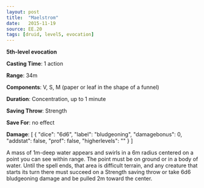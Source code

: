 ```yaml
---
layout: post
title:  "Maelstrom"
date:   2015-11-19
source: EE.20
tags: [druid, level5, evocation]
---
```


**5th-level evocation**

**Casting Time**: 1 action

**Range**: 34m

**Components**: V, S, M (paper or leaf in the shape of a funnel)

**Duration**: Concentration, up to 1 minute

**Saving Throw**: Strength

**Save For**: no effect

**Damage**: [ { "dice": "6d6", "label": "bludgeoning", "damagebonus": 0, "addstat": false, "prof": false, "higherlevels": "" } ]

A mass of 1m-deep water appears and swirls in a 6m radius centered on a point you can see within range. The point must be on ground or in a body of water. Until the spell ends, that area is difficult terrain, and any creature that starts its turn there must succeed on a Strength saving throw or take 6d6 bludgeoning damage and be pulled 2m toward the center.
